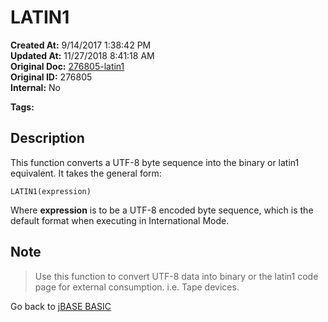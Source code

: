 # LATIN1

**Created At:** 9/14/2017 1:38:42 PM  
**Updated At:** 11/27/2018 8:41:18 AM  
**Original Doc:** [276805-latin1](https://docs.jbase.com/36868-jbase-basic/276805-latin1)  
**Original ID:** 276805  
**Internal:** No  

**Tags:**
<badge text='character set' vertical='middle' />

## Description

This function converts a UTF-8 byte sequence into the binary or latin1 equivalent. It takes the general form:

```
LATIN1(expression)
```

Where **expression** is to be a UTF-8 encoded byte sequence, which is the default format when executing in International Mode.

## Note

> Use this function to convert UTF-8 data into binary or the latin1 code page for external consumption. i.e. Tape devices.

Go back to [jBASE BASIC](./../README.md)

  
<PageFooter />
